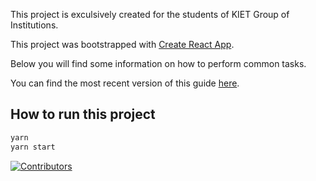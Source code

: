 This project is exculsively created for the students of KIET Group of Institutions.


This project was bootstrapped with [Create React App](https://github.com/facebookincubator/create-react-app).

  

Below you will find some information on how to perform common tasks.<br>

You can find the most recent version of this guide [here](https://github.com/facebookincubator/create-react-app/blob/master/packages/react-scripts/template/README.md).


## How to run this project

```sh
yarn
yarn start
```

[![Contributors](https://contrib.rocks/image?repo=Mr-Sunglasses/kiet-project-bank)](https://github.com/Mr-Sunglasses/kiet-project-bank/graphs/contributors)
